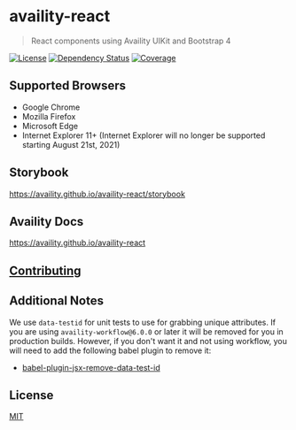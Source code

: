 # availity-react

> React components using Availity UIKit and Bootstrap 4

[![License](https://img.shields.io/badge/license-MIT-blue.svg?style=for-the-badge&logo=MIT)](http://opensource.org/licenses/MIT)
[![Dependency Status](https://img.shields.io/david/dev/Availity/availity-react.svg?style=for-the-badge)](https://david-dm.org/Availity/availity-react)
[![Coverage](https://img.shields.io/codecov/c/github/Availity/availity-react?style=for-the-badge)](https://codecov.io/gh/Availity/availity-react)

## Supported Browsers

- Google Chrome
- Mozilla Firefox
- Microsoft Edge
- Internet Explorer 11+ (Internet Explorer will no longer be supported starting August 21st, 2021)

## Storybook

https://availity.github.io/availity-react/storybook

## Availity Docs

https://availity.github.io/availity-react

## [Contributing](./.github/CONTRIBUTING.md)

## Additional Notes

We use `data-testid` for unit tests to use for grabbing unique attributes. If you are using `availity-workflow@6.0.0` or later it will be removed for you in production builds. However, if you don't want it and not using workflow, you will need to add the following babel plugin to remove it:

- [babel-plugin-jsx-remove-data-test-id](https://github.com/coderas/babel-plugin-jsx-remove-data-test-id)

## License

[MIT](./LICENSE)
